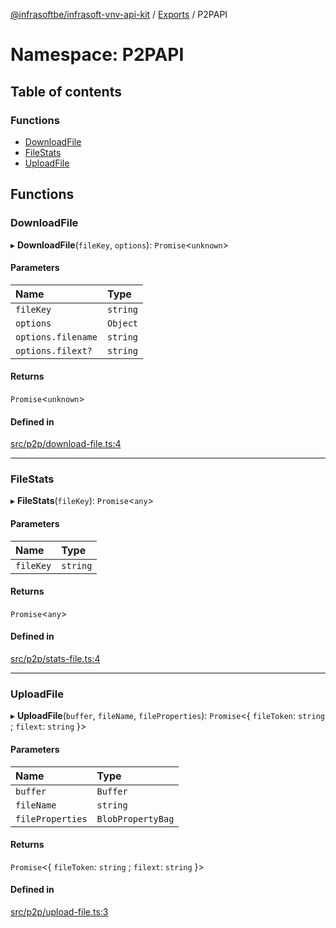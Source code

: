 [@infrasoftbe/infrasoft-vnv-api-kit](../README.md) / [Exports](../modules.md) / P2PAPI

# Namespace: P2PAPI

## Table of contents

### Functions

- [DownloadFile](P2PAPI.md#downloadfile)
- [FileStats](P2PAPI.md#filestats)
- [UploadFile](P2PAPI.md#uploadfile)

## Functions

### DownloadFile

▸ **DownloadFile**(`fileKey`, `options`): `Promise`\<`unknown`\>

#### Parameters

| Name | Type |
| :------ | :------ |
| `fileKey` | `string` |
| `options` | `Object` |
| `options.filename` | `string` |
| `options.filext?` | `string` |

#### Returns

`Promise`\<`unknown`\>

#### Defined in

[src/p2p/download-file.ts:4](https://github.com/infrasoftbe/Infrasoft-vnv-api-kit/blob/783d42b/src/p2p/download-file.ts#L4)

___

### FileStats

▸ **FileStats**(`fileKey`): `Promise`\<`any`\>

#### Parameters

| Name | Type |
| :------ | :------ |
| `fileKey` | `string` |

#### Returns

`Promise`\<`any`\>

#### Defined in

[src/p2p/stats-file.ts:4](https://github.com/infrasoftbe/Infrasoft-vnv-api-kit/blob/783d42b/src/p2p/stats-file.ts#L4)

___

### UploadFile

▸ **UploadFile**(`buffer`, `fileName`, `fileProperties`): `Promise`\<\{ `fileToken`: `string` ; `filext`: `string`  }\>

#### Parameters

| Name | Type |
| :------ | :------ |
| `buffer` | `Buffer` |
| `fileName` | `string` |
| `fileProperties` | `BlobPropertyBag` |

#### Returns

`Promise`\<\{ `fileToken`: `string` ; `filext`: `string`  }\>

#### Defined in

[src/p2p/upload-file.ts:3](https://github.com/infrasoftbe/Infrasoft-vnv-api-kit/blob/783d42b/src/p2p/upload-file.ts#L3)

